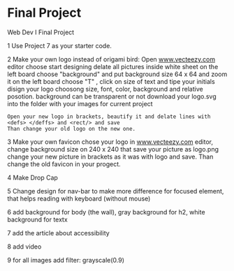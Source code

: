 # Final Project
Web Dev I Final Project

1 Use Project 7 as your starter code.

2 Make your own logo instead of origami bird:
    Open www.vecteezy.com editor 
    choose start designing
    delate all pictures inside white sheet
    on the left board choose "background" and put background size 64 x 64 and zoom it
    on the left board choose "T" , click on size of text and tipe your initials
    disign your logo choosong size, font, color, background and relative posotion.
    background can be transparent or not
    download your logo.svg into the folder with your images for current project
    
    Open your new logo in brackets, beautify it and delate lines with <defs> </deffs> and <rect/> and save
    Than change your old logo on the new one.
    
3 Make your own favicon
    chose your logo in www.vecteezy.com editor, change background size on 240 x 240 that save your picture as logo.png
    change your new picture in brackets as it was with logo and save. Than change the old favicon in your progect.
    
4 Make Drop Cap    
 
5 Change design for nav-bar to make more difference for focused element, that helps reading with keyboard (without mouse)

6 add background for body (the wall), gray background for h2, white background for textx

7 add the article about accessibility

8 add video

9 for all images add  filter: grayscale(0.9)
